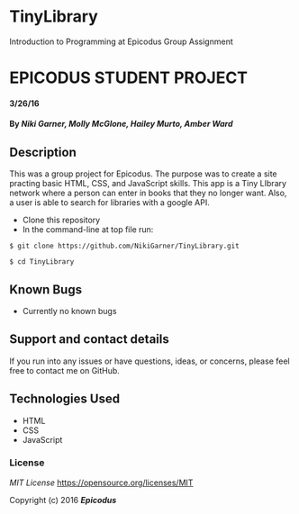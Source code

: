 # TinyLibrary
Introduction to Programming at Epicodus Group Assignment 
# EPICODUS STUDENT PROJECT


#### 3/26/16

#### By _**Niki Garner, Molly McGlone, Hailey Murto, Amber Ward**_

## Description
This was a group project for Epicodus. The purpose was to create a site practing basic HTML, CSS, and JavaScript skills. This app is a Tiny LIbrary network where a person can enter in books that they no longer want. Also, a user is able to search for libraries with a google API.

* Clone this repository
* In the command-line at top file run:
```
$ git clone https://github.com/NikiGarner/TinyLibrary.git
```
```
$ cd TinyLibrary
```

## Known Bugs

* Currently no known bugs

## Support and contact details

If you run into any issues or have questions, ideas, or concerns, please feel free to contact me on GitHub.

## Technologies Used

* HTML
* CSS
* JavaScript


### License

*MIT License*
<a href="https://opensource.org/licenses/MIT">https://opensource.org/licenses/MIT</a>

Copyright (c) 2016 **_Epicodus_**
